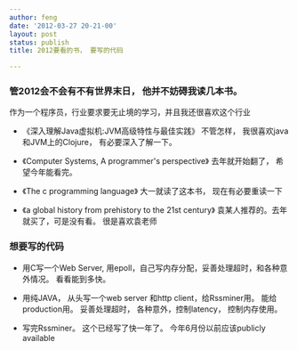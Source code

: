 ```yaml
---
author: feng
date: '2012-03-27 20-21-00'
layout: post
status: publish
title: 2012要看的书， 要写的代码

---
```


### 管2012会不会有不有世界末日， 他并不妨碍我读几本书。

作为一个程序员，行业要求要无止境的学习，并且我还很喜欢这个行业

* 《深入理解Java虚拟机:JVM高级特性与最佳实践》
   不管怎样， 我很喜欢java和JVM上的Clojure， 有必要深入了解一下。
* 《Computer Systems, A programmer's perspective》
   去年就开始翻了， 希望今年能看完。
* 《The c programming language》
   大一就读了这本书， 现在有必要重读一下


* 《a global history from prehistory to the 21st century》
   袁某人推荐的。去年就买了，可是没有看。 很是喜欢袁老师


### 想要写的代码

* 用C写一个Web Server, 用epoll，自己写内存分配，妥善处理超时，和各种意
  外情况。 看看能到多快。

* 用纯JAVA， 从头写一个web server 和http client，给Rssminer用。 能给
  production用。 妥善处理超时， 各种意外，控制latency， 控制内存使用。
* 写完Rssminer。 这个已经写了快一年了。 今年6月份以前应该publicly available


